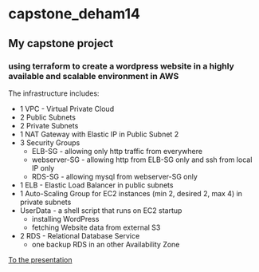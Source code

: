 # capstone_deham14
## My capstone project
### using terraform to create a wordpress website in a highly available and scalable environment in AWS

The infrastructure includes:

- 1 VPC - Virtual Private Cloud
- 2 Public Subnets
- 2 Private Subnets
- 1 NAT Gateway with Elastic IP in Public Subnet 2
- 3 Security Groups
  - ELB-SG - allowing only http traffic from everywhere
  - webserver-SG - allowing http from ELB-SG only and ssh from local IP only
  - RDS-SG - allowing mysql from webserver-SG only
- 1 ELB - Elastic Load Balancer in public subnets
- 1 Auto-Scaling Group for EC2 instances (min 2, desired 2, max 4) in private subnets
- UserData - a shell script that runs on EC2 startup
  - installing WordPress
  - fetching Website data from external S3
- 2 RDS - Relational Database Service
  - one backup RDS in an other Availability Zone

[To the presentation](https://github.com/xsam951/capstone_deham14/raw/presentation/capstone_presentation_samuel_tadrissi.pdf)
